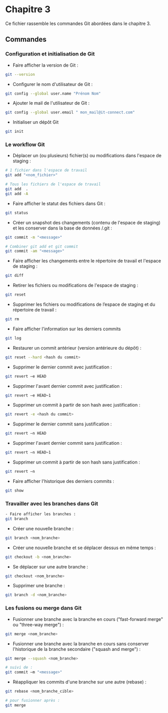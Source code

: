 # Chapitre 3

Ce fichier rassemble les commandes Git abordées dans le chapitre 3.

## Commandes

### Configuration et initialisation de Git

- Faire afficher la version de Git :

```bash
git --version
```

- Configurer le nom d'utilisateur de Git :

```bash
git config --global user.name "Prénom Nom"                 
```

- Ajouter le mail de l'utilisateur de Git :

```bash
git config --global user.email " mon_mail@it-connect.com"
```

- Initialiser un dépôt Git

```bash
git init
```

### Le workflow Git

- Déplacer un (ou plusieurs) fichier(s) ou modifications dans l'espace de staging :

```bash
# 1 fichier dans l'espace de travail
git add "<nom_fichier>" 

# Tous les fichiers de l'espace de travail
git add  .
git add -A   
```

- Faire afficher le statut des fichiers dans Git :

```bash
git status    
```

- Créer un snapshot des changements (contenu de l'espace de staging) et les conserver dans la base de données /.git :

```bash
git commit -m "<message>"

# Combiner git add et git commit
git commit -am "<message>"    
```

- Faire afficher les changements entre le répertoire de travail et l'espace de staging :

```bash
git diff      
```

- Retirer les fichiers ou modifications de l'espace de staging :

```bash
git reset     
```

- Supprimer les fichiers ou modifications de l’espace de staging et du répertoire de travail :

```bash
git rm 
```

- Faire afficher l'information sur les derniers commits

```bash
git log
```

- Restaurer un commit antérieur (version antérieure du dépôt) :

```bash
git reset --hard <hash du commit>
```

- Supprimer le dernier commit avec justification :

```bash
git revert —e HEAD
```

- Supprimer l'avant dernier commit avec justification :

```bash
git revert —e HEAD~1
```

- Supprimer un commit à partir de son hash avec justification :

```bash
git revert -e <hash du commit>
```

- Supprimer le dernier commit sans justification :

```bash
git revert —n HEAD
```

- Supprimer l'avant dernier commit sans justification :

```bash
git revert —n HEAD~1
```

- Supprimer un commit à partir de son hash sans justification :

```bash
git revert —n 
```

- Faire afficher l'historique des derniers commits :

```bash
git show
```

### Travailler avec les branches dans Git

```bash
- Faire afficher les branches :
git branch
```

- Créer une nouvelle branche :

```bash
git branch <nom_branche>                   
```

- Créer une nouvelle branche et se déplacer dessus en même temps :

```bash
git checkout -b <nom_branche>
```

- Se déplacer sur une autre branche :

```bash
git checkout <nom_branche>
```

- Supprimer une branche :

```bash
git branch -d <nom_branche>
```

### Les fusions ou merge dans Git

- Fusionner une branche avec la branche en cours ("fast-forward merge" ou "three-way merge") :

```bash
git merge <nom_branche> 
```

- Fusionner une branche avec la branche en cours sans conserver l'historique de la branche secondaire ("squash and merge") :

```bash
git merge --squash <nom_branche> 

# suivi de :
git commit —m "<message>" 
```

- Réappliquer les commits d'une branche sur une autre (rebase) :

```bash
git rebase <nom_branche_cible>

# pour fusionner après : 
git merge
```
